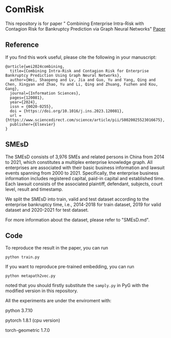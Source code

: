 # ComRisk
This repository is for paper " Combining Enterprise Intra-Risk with Contagion Risk for Bankruptcy Prediction via Graph Neural
Networks" [Paper](https://www.sciencedirect.com/science/article/abs/pii/S0020025523016675?dgcid=author)

## Reference

If you find this work useful, please cite the following in your manuscript:



    @article{wei2024combining,
      title={Combining Intra-Risk and Contagion Risk for Enterprise Bankruptcy Prediction Using Graph Neural Networks},
      author={Wei, Shaopeng and Lv, Jia and Guo, Yu and Yang, Qing and Chen, Xingyan and Zhao, Yu and Li, Qing and Zhuang, Fuzhen and Kou, Gang},
      journal={Information Sciences},
      pages={120081},
      year={2024},
      issn = {0020-0255},
      doi = {https://doi.org/10.1016/j.ins.2023.120081},
      url = {https://www.sciencedirect.com/science/article/pii/S0020025523016675},
      publisher={Elsevier}
    }

    

## SMEsD
The SMEsD consists of 3,976 SMEs and related persons in China from 2014 to 2021, which constitutes a multiplex enterprise knowledge graph. All enterprises are associated with their basic business information and lawsuit events spanning from 2000 to 2021. Specifically, the enterprise business information includes registered capital,  paid-in capital and established time. Each lawsuit consists of the associated plaintiff, defendant, subjects, court level, result and timestamp.

We split the SMEsD into train, valid and test dataset according to the enterprise bankruptcy time, i.e., 2014-2018 for train dataset, 2019 for valid dataset and 2020-2021 for test dataset.

For more information about the dataset, please refer to "SMEsD.md".

## Code
To reproduce the result in the paper, you can run

    python train.py 

If you want to reproduce pre-trained embedding, you can run

    python metapath2vec.py
 
  noted that you should firstly substitute the `samply.py` in PyG with the modified version in this repository.

All the experiments are under the enviroment with:

python 3.7.10

pytorch 1.8.1 (cpu version)

torch-geometric 1.7.0






